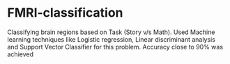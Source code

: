 # FMRI-classification


Classifying brain regions based on Task (Story v/s Math).
Used Machine learning techniques like Logistic regression, Linear discriminant analysis and Support Vector Classifier for this problem.
Accuracy close to 90% was achieved
